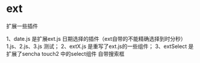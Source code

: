 # ext
扩展一些插件

1、date.js 是扩展ext.js 日期选择的插件（ext自带的不能精确选择到时分秒）1.js、2.js、3.js 测试；
2、extX.js 是重写了ext.js的一些组件；
3、extSelect 是扩展了sencha touch2 中的select组件 自带搜索框
